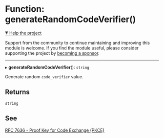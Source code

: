 # Function: generateRandomCodeVerifier()

[💗 Help the project](https://github.com/sponsors/panva)

Support from the community to continue maintaining and improving this module is welcome. If you find the module useful, please consider supporting the project by [becoming a sponsor](https://github.com/sponsors/panva).

***

▸ **generateRandomCodeVerifier**(): `string`

Generate random `code_verifier` value.

## Returns

`string`

## See

[RFC 7636 - Proof Key for Code Exchange (PKCE)](https://www.rfc-editor.org/rfc/rfc7636.html#section-4)
